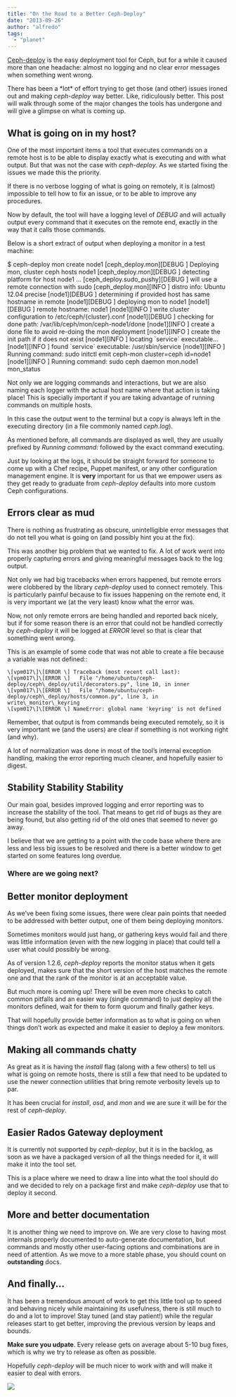```yaml
---
title: "On the Road to a Better Ceph-Deploy"
date: "2013-09-26"
author: "alfredo"
tags: 
  - "planet"
---
```


[Ceph-deploy](https://github.com/ceph/ceph-deploy) is the easy deployment tool for Ceph, but for a while it caused more than one headache: almost no logging and no clear error messages when something went wrong.

There has been a \*lot\* of effort trying to get those (and other) issues ironed out and making _ceph-deploy_ way better. Like, ridiculously better. This post will walk through some of the major changes the tools has undergone and will give a glimpse on what is coming up.

## What is going on in my host?

One of the most important items a tool that executes commands on a remote host is to be able to display exactly what is executing and with what output. But that was not the case with _ceph-deploy_. As we started fixing the issues we made this the priority.

If there is no verbose logging of what is going on remotely, it is (almost) impossible to tell how to fix an issue, or to be able to improve any procedures.

Now by default, the tool will have a logging level of _DEBUG_ and will actually output every command that it executes on the remote end, exactly in the way that it calls those commands.

Below is a short extract of output when deploying a monitor in a test machine:

  $ ceph-deploy mon create node1
  \[ceph\_deploy.mon\]\[DEBUG \] Deploying mon, cluster ceph hosts node1
  \[ceph\_deploy.mon\]\[DEBUG \] detecting platform for host node1 ...
  \[ceph\_deploy.sudo\_pushy\]\[DEBUG \] will use a remote connection with sudo
  \[ceph\_deploy.mon\]\[INFO  \] distro info: Ubuntu 12.04 precise
  \[node1\]\[DEBUG \] determining if provided host has same hostname in remote
  \[node1\]\[DEBUG \] deploying mon to node1
  \[node1\]\[DEBUG \] remote hostname: node1
  \[node1\]\[INFO  \] write cluster configuration to /etc/ceph/{cluster}.conf
  \[node1\]\[DEBUG \] checking for done path: /var/lib/ceph/mon/ceph-node1/done
  \[node1\]\[INFO  \] create a done file to avoid re-doing the mon deployment
  \[node1\]\[INFO  \] create the init path if it does not exist
  \[node1\]\[INFO  \] locating \`service\` executable...
  \[node1\]\[INFO  \] found \`service\` executable: /usr/sbin/service
  \[node1\]\[INFO  \] Running command: sudo initctl emit ceph-mon cluster=ceph id=node1
  \[node1\]\[INFO  \] Running command: sudo ceph daemon mon.node1 mon\_status

Not only we are logging commands and interactions, but we are also naming each logger with the actual host name where that action is taking place! This is specially important if you are taking advantage of running commands on multiple hosts.

In this case the output went to the terminal but a copy is always left in the executing directory (in a file commonly named _ceph.log_).

As mentioned before, all commands are displayed as well, they are usually prefixed by _Running command:_ followed by the exact command executing.

Just by looking at the logs, it should be straight forward for someone to come up with a Chef recipe, Puppet manifest, or any other configuration management engine. It is **very** important for us that we empower users as they get ready to graduate from _ceph-deploy_ defaults into more custom Ceph configurations.

## Errors clear as mud

There is nothing as frustrating as obscure, unintelligible error messages that do not tell you what is going on (and possibly hint you at the fix).

This was another big problem that we wanted to fix. A lot of work went into properly capturing errors and giving meaningful messages back to the log output.

Not only we had big tracebacks when errors happened, but remote errors were clobbered by the library _ceph-deploy_ used to connect remotely. This is particularly painful because to fix issues happening on the remote end, it is very important we (at the very least) know what the error was.

Now, not only remote errors are being handled and reported back nicely, but if for some reason there is an error that could not be handled correctly by _ceph-deploy_ it will be logged at _ERROR_ level so that is clear that something went wrong.

This is an example of some code that was not able to create a file because a variable was not defined::

    \[vpm017\]\[ERROR \] Traceback (most recent call last):
    \[vpm017\]\[ERROR \]   File "/home/ubuntu/ceph-deploy/ceph\_deploy/util/decorators.py", line 10, in inner
    \[vpm017\]\[ERROR \]   File "/home/ubuntu/ceph-deploy/ceph\_deploy/hosts/common.py", line 3, in write\_monitor\_keyring
    \[vpm017\]\[ERROR \] NameError: global name 'keyring' is not defined

Remember, that output is from commands being executed remotely, so it is very important we (and the users) are clear if something is not working right (and why).

A lot of normalization was done in most of the tool’s internal exception  
handling, making the error reporting much cleaner, and hopefully easier to digest.

## Stability Stability Stability

Our main goal, besides improved logging and error reporting was to increase the stability of the tool. That means to get rid of bugs as they are being found, but also getting rid of the old ones that seemed to never go away.

I believe that we are getting to a point with the code base where there are less and less big issues to be resolved and there is a better window to get started on some features long overdue.

### Where are we going next?

## Better monitor deployment

As we’ve been fixing some issues, there were clear pain points that needed to be addressed with better output, one of them being deploying monitors.

Sometimes monitors would just hang, or gathering keys would fail and there was little information (even with the new logging in place) that could tell a user what could possibly be wrong.

As of version 1.2.6, _ceph-deploy_ reports the monitor status when it gets deployed, makes sure that the short version of the host matches the remote one and that the rank of the monitor is at an acceptable value.

But much more is coming up! There will be even more checks to catch common pitfalls and an easier way (single command) to just deploy all the monitors defined, wait for them to form quorum and finally gather keys.

That will hopefully provide better information as to what is going on when things don’t work as expected and make it easier to deploy a few monitors.

## Making all commands chatty

As great as it is having the _install_ flag (along with a few others) to tell us what is going on remote hosts, there is still a few that need to be updated to use the newer connection utilities that bring remote verbosity levels up to par.

It has been crucial for _install_, _osd_, and _mon_ and we are sure it will be for the rest of _ceph-deploy_.

## Easier Rados Gateway deployment

It is currently not supported by _ceph-deploy_, but it is in the backlog, as soon as we have a packaged version of all the things needed for it, it will make it into the tool set.

This is a place where we need to draw a line into what the tool should do and we decided to rely on a package first and make _ceph-deploy_ use that to deploy it second.

## More and better documentation

It is another thing we need to improve on. We are very close to having most internals properly documented to auto-generate documentation, but commands and mostly other user-facing options and combinations are in need of attention. As we move to a more stable phase, you should count on **outstanding** docs.

## And finally…

It has been a tremendous amount of work to get this little tool up to speed and behaving nicely while maintaining its usefulness, there is still much to do and a lot to improve! Stay tuned (and stay patient!) while the regular releases start to get better, improving the previous version by leaps and bounds.

**Make sure you udpate**. Every release gets on average about 5-10 bug fixes, which is why we try to release as often as possible.

Hopefully _ceph-deploy_ will be much nicer to work with and will make it easier to deal with errors.

![](http://track.hubspot.com/__ptq.gif?a=268973&k=14&bu=http://ceph.com&r=http://ceph.com/dev-notes/on-the-road-to-a-better-ceph-deploy/&bvt=rss&p=wordpress)
